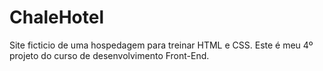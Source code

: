# ChaleHotel
Site ficticio de uma hospedagem para treinar HTML e  CSS. Este é meu 4º projeto do curso de desenvolvimento  Front-End.
